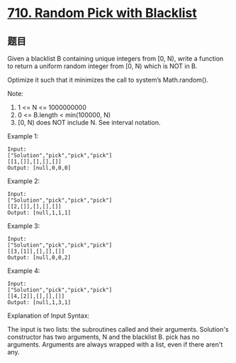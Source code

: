 # [710. Random Pick with Blacklist](https://leetcode.com/problems/random-pick-with-blacklist/)


## 题目
Given a blacklist B containing unique integers from [0, N), write a function to return a uniform random integer from [0, N) which is NOT in B.

Optimize it such that it minimizes the call to system’s Math.random().

Note:

1. 1 <= N <= 1000000000
2. 0 <= B.length < min(100000, N)
3. [0, N) does NOT include N. See interval notation.

Example 1:

```text
Input: 
["Solution","pick","pick","pick"]
[[1,[]],[],[],[]]
Output: [null,0,0,0]
```

Example 2:

```text
Input: 
["Solution","pick","pick","pick"]
[[2,[]],[],[],[]]
Output: [null,1,1,1]
```

Example 3:

```text
Input: 
["Solution","pick","pick","pick"]
[[3,[1]],[],[],[]]
Output: [null,0,0,2]
```

Example 4:

```text
Input: 
["Solution","pick","pick","pick"]
[[4,[2]],[],[],[]]
Output: [null,1,3,1]
```


Explanation of Input Syntax:

The input is two lists: the subroutines called and their arguments. Solution's constructor has two arguments, N and the blacklist B. pick has no arguments. Arguments are always wrapped with a list, even if there aren't any.

